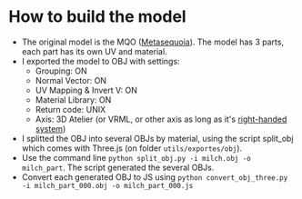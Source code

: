 # How to build the model

* The original model is the MQO ([Metasequoia](http://www.metaseq.net/english/index.html)). The model has 3 parts, each part has its own UV and material.
* I exported the model to OBJ with settings:
    * Grouping: ON
    * Normal Vector: ON
    * UV Mapping & Invert V: ON
    * Material Library: ON
    * Return code: UNIX
    * Axis: 3D Atelier (or VRML, or other axis as long as it's [right-handed system](http://msdn.microsoft.com/en-us/library/windows/desktop/bb204853))
* I splitted the OBJ into several OBJs by material, using the script split_obj which comes with Three.js (on folder `utils/exportes/obj`).
* Use the command line `python split_obj.py -i milch.obj -o milch_part`. The script generated the several OBJs.
* Convert each generated OBJ to JS using `python convert_obj_three.py -i milch_part_000.obj -o milch_part_000.js`

